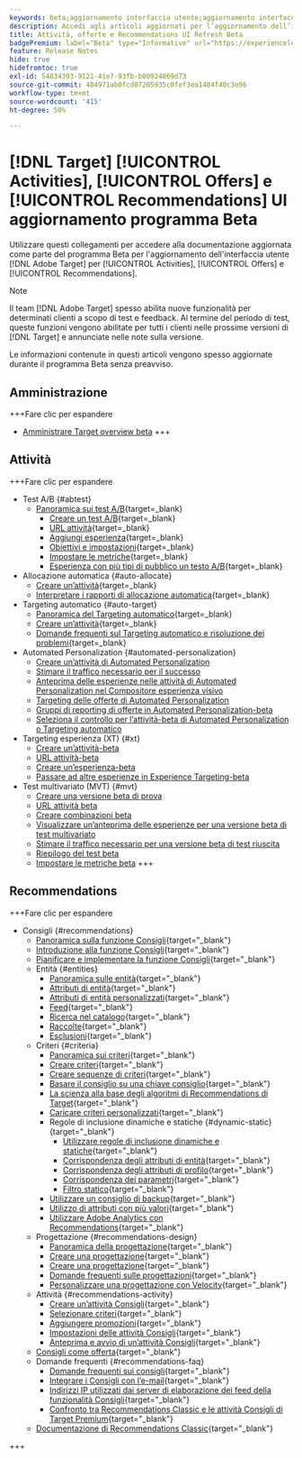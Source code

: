 ```yaml
---
keywords: beta;aggiornamento interfaccia utente;aggiornamento interfaccia utente;
description: Accedi agli articoli aggiornati per l’aggiornamento dell’interfaccia utente di Target per Attività, Offerte e Recommendations
title: Attività, offerte e Recommendations UI Refresh Beta
badgePremium: label="Beta" type="Informative" url="https://experienceleague.adobe.com/docs/target/using/introduction/intro.html?lang=en#beta newtab=true" tooltip="Informazioni sul programma  [!DNL Target] Beta."
feature: Release Notes
hide: true
hidefromtoc: true
exl-id: 54834393-9121-41e7-93fb-b00924869d73
source-git-commit: 484971ab0fcd07205935c0fef3ea1484f40c3e96
workflow-type: tm+mt
source-wordcount: '415'
ht-degree: 50%

---
```


# [!DNL Target] [!UICONTROL Activities], [!UICONTROL Offers] e [!UICONTROL Recommendations] UI aggiornamento programma Beta

Utilizzare questi collegamenti per accedere alla documentazione aggiornata come parte del programma Beta per l&#39;aggiornamento dell&#39;interfaccia utente [!DNL Adobe Target] per [!UICONTROL Activities], [!UICONTROL Offers] e [!UICONTROL Recommendations].

>[!NOTE]
>
>Il team [!DNL Adobe Target] spesso abilita nuove funzionalità per determinati clienti a scopo di test e feedback. Al termine del periodo di test, queste funzioni vengono abilitate per tutti i clienti nelle prossime versioni di [!DNL Target] e annunciate nelle note sulla versione.
>
>Le informazioni contenute in questi articoli vengono spesso aggiornate durante il programma Beta senza preavviso.

## Amministrazione

+++Fare clic per espandere

* [Amministrare Target overview beta](administrating-target/administrating-target-beta.md)
+++

## Attività

+++Fare clic per espandere

* Test A/B {#abtest}
   * [Panoramica sui test A/B](c-activities/t-test-ab/test-ab-beta.md){target=_blank}
      * [Creare un test A/B](c-activities/t-test-ab/t-test-create-ab/test-create-ab-beta.md){target=_blank}
      * [URL attività](c-activities/t-test-ab/t-test-create-ab/ab-activity-url-beta.md){target=_blank}
      * [Aggiungi esperienza](c-activities/t-test-ab/t-test-create-ab/ab-add-experience-beta.md){target=_blank}
      * [Obiettivi e impostazioni](c-activities/t-test-ab/t-test-create-ab/ab-goals-and-settings-beta.md){target=_blank}
      * [Impostare le metriche](c-activities/t-test-ab/t-test-create-ab/ab-set-metrics-beta.md){target=_blank}
      * [Esperienza con più tipi di pubblico un testo A/B](c-activities/t-test-ab/t-test-create-ab/target-experience-to-multiple-audiences-beta.md){target=_blank}
* Allocazione automatica {#auto-allocate}
   * [Creare un’attività](/help/main/c-activities/automated-traffic-allocation/create-auto-allocate-activity-beta.md){target=_blank}
   * [Interpretare i rapporti di allocazione automatica](c-activities/automated-traffic-allocation/determine-winner-beta.md){target=_blank}
* Targeting automatico {#auto-target}
   * [Panoramica del Targeting automatico](/help/main/c-activities/auto-target/auto-target-to-optimize-beta.md){target=_blank}
   * [Creare un’attività](/help/main/c-activities/auto-target/create-auto-target-beta.md){target=_blank}
   * [Domande frequenti sul Targeting automatico e risoluzione dei problemi](/help/main/c-activities/auto-target/auto-target-troubleshooting-faqs.md){target=_blank}
* Automated Personalization {#automated-personalization}
   * [Creare un’attività di Automated Personalization](/help/main/c-activities/t-automated-personalization/create-ap-activity-beta.md)
   * [Stimare il traffico necessario per il successo](https://experienceleague.adobe.com/en/docs/target/using/activities/automated-personalization/ap-traffic-estimator-beta)
   * [Anteprima delle esperienze nelle attività di Automated Personalization nel Compositore esperienza visivo](https://experienceleague.adobe.com/en/docs/target/using/activities/automated-personalization/ap-preview-experiences-beta)
   * [Targeting delle offerte di Automated Personalization](https://experienceleague.adobe.com/en/docs/target/using/activities/automated-personalization/ap-target-offers)
   * [Gruppi di reporting di offerte in Automated Personalization-beta](/help/main/c-activities/t-automated-personalization/offer-reporting-groups-in-automated-personalization-beta.md)
   * [Seleziona il controllo per l’attività-beta di Automated Personalization o Targeting automatico](c-activities/t-automated-personalization/experience-as-control-beta.md)
* Targeting esperienza (XT) {#xt}
   * [Creare un’attività-beta](c-activities/t-experience-target/t-xt-create/xt-create-beta.md)
   * [URL attività-beta](c-activities/t-experience-target/t-xt-create/xt-activity-url-beta.md)
   * [Creare un’esperienza-beta](c-activities/t-experience-target/t-xt-create/xt-add-experience-beta.md)
   * [Passare ad altre esperienze in Experience Targeting-beta](c-activities/t-experience-target/t-xt-create/xt-switching-experiences-beta.md)
* Test multivariato (MVT) {#mvt}
   * [Creare una versione beta di prova](c-activities/c-multivariate-testing/t-create-multivariate-test/create-multivariate-test-beta.md)
   * [URL attività beta](c-activities/c-multivariate-testing/t-create-multivariate-test/url-beta.md)
   * [Creare combinazioni beta](c-activities/c-multivariate-testing/t-create-multivariate-test/add-offers-beta.md)
   * [Visualizzare un’anteprima delle esperienze per una versione beta di test multivariato](c-activities/c-multivariate-testing/t-create-multivariate-test/preview-experiences-beta.md)
   * [Stimare il traffico necessario per una versione beta di test riuscita](c-activities/c-multivariate-testing/t-create-multivariate-test/traffic-estimator-beta.md)
   * [Riepilogo del test beta](c-activities/c-multivariate-testing/t-create-multivariate-test/test-summary-beta.md)
   * [Impostare le metriche beta](c-activities/c-multivariate-testing/t-create-multivariate-test/mvt-set-metrics-beta.md)
+++

<!-- 
* Automated Personalization {#automated-personalization}
   * [Create an Automated Personalization activity](c-activities/t-automated-personalization/create-ap-activity-beta.md){target=_blank}
   * [Estimate the traffic required for success](c-activities/t-automated-personalization/ap-traffic-estimator-beta.md){target=_blank}
   * [Preview experiences for an Automated Personalization test](c-activities/t-automated-personalization/ap-preview-experiences-beta.md){target=_blank}
   * [Target Automated Personalization offers](c-activities/t-automated-personalization/ap-target-offers.md){target=_blank}
   * [Manage exclusions](c-activities/t-automated-personalization/managing-exclusions-beta.md){target=_blank}
   * [Offer reporting groups in Automated Personalization](/help/main/c-activities/t-automated-personalization/offer-reporting-groups-in-automated-personalization.md){target=_blank}
   * [Select the control for your Automated Personalization or Auto-Target activity](c-activities/t-automated-personalization/experience-as-control.md){target=_blank}
   * [Automated Personalization FAQ](c-activities/t-automated-personalization/automated-personalization-faq.md){target=_blank}
   * [Troubleshoot Automated Personalization](c-activities/t-automated-personalization/ap-trouble.md){target=_blank}
* Experience Targeting {#experience-targeting}
   * [Experience Targeting overview](c-activities/t-experience-target/experience-target.md){target=_blank}
   * Create an Experience Targeting activity {#create-targeting}
      * [Create an activity](c-activities/t-experience-target/t-xt-create/xt-create.md){target=_blank}
      * [Activity URL](c-activities/t-experience-target/t-xt-create/xt-activity-url.md){target=_blank}
      * [Create an experience](c-activities/t-experience-target/t-xt-create/xt-add-experience.md){target=_blank}
      * [Switching experiences in Experience Targeting](c-activities/t-experience-target/t-xt-create/xt-switching-experiences.md){target=_blank}
      * [Goals and settings](c-activities/t-experience-target/t-xt-create/xt-goals-and-settings.md){target=_blank}
      * [Set metrics](c-activities/t-experience-target/t-xt-create/xt-set-metrics.md){target=_blank}
* Multivariate Test {#multivariate-test}
   * [Multivariate Test overview](c-activities/c-multivariate-testing/multivariate-testing.md){target=_blank}
   * [Multivariate Test best practices](c-activities/c-multivariate-testing/best-practices.md){target=_blank}
   * [Plan a Multivariate Test](c-activities/c-multivariate-testing/plan-mvt.md){target=_blank}
   * Create a Multivariate Test {#create-mvt}
      * [Create a test](c-activities/c-multivariate-testing/t-create-multivariate-test/create-multivariate-test.md){target=_blank}
      * [Activity URL](c-activities/c-multivariate-testing/t-create-multivariate-test/url.md){target=_blank}
      * [Create combinations](c-activities/c-multivariate-testing/t-create-multivariate-test/add-offers.md){target=_blank}
      * [Preview experiences for a Multivariate Test](c-activities/c-multivariate-testing/t-create-multivariate-test/preview-experiences.md){target=_blank}
      * [Estimate the traffic required for a successful test](c-activities/c-multivariate-testing/t-create-multivariate-test/traffic-estimator.md){target=_blank}
      * [Test summary](c-activities/c-multivariate-testing/t-create-multivariate-test/test-summary.md){target=_blank}
      * [Goals and settings](c-activities/c-multivariate-testing/t-create-multivariate-test/goals-and-settings.md){target=_blank}
      * [Set metrics](c-activities/c-multivariate-testing/t-create-multivariate-test/mvt-set-metrics.md){target=_blank}
      * [Troubleshoot Multivariate Tests](c-activities/c-multivariate-testing/t-create-multivariate-test/troubleshooting.md){target=_blank}
* [Recommendations activity](c-activities/recommendations-activity.md){target=_blank}
* [Edit an activity or save as draft](c-activities/edit-activity.md){target=_blank}
* [Priority](c-activities/priority.md){target=_blank}
* [Activity settings](c-activities/activity-settings.md){target=_blank}
* Success metrics {#success-metrics}
   * [Success metrics](c-activities/r-success-metrics/success-metrics.md){target=_blank}
   * [Click tracking](c-activities/r-success-metrics/click-tracking.md){target=_blank}
   * [Capture score](c-activities/r-success-metrics/capture-score.md){target=_blank}
* [Activity change log](c-activities/change-log.md){target=_blank}
* Troubleshoot activities {#troubleshoot-activities}
   * [Troubleshoot activities overview](c-activities/c-troubleshooting-activities/troubleshooting-activities.md){target=_blank}
   * [Troubleshoot content delivery](c-activities/c-troubleshooting-activities/content-trouble.md){target=_blank}
* Activity QA {#activity-qa}
   * [Activity QA overview](c-activities/c-activity-qa/activity-qa.md){target=_blank}
   * [Activity QA bookmarklet](c-activities/c-activity-qa/activity-qa-bookmark.md){target=_blank}
   * [Use Activity QA with server-side delivery](c-activities/c-activity-qa/use-qa-mode-with-server-side-delivery.md){target=_blank}-->

## Recommendations

+++Fare clic per espandere

* Consigli {#recommendations}
   * [Panoramica sulla funzione Consigli](c-recommendations/recommendations.md){target="_blank"}
   * [Introduzione alla funzione Consigli](c-recommendations/introduction-to-recommendations.md){target="_blank"}
   * [Pianificare e implementare la funzione Consigli](c-recommendations/plan-implement.md){target="_blank"}
   * Entità {#entities}
      * [Panoramica sulle entità](c-recommendations/c-products/products.md){target="_blank"}
      * [Attributi di entità](c-recommendations/c-products/entity-attributes.md){target="_blank"}
      * [Attributi di entità personalizzati](c-recommendations/c-products/custom-entity-attributes.md){target="_blank"}
      * [Feed](/help/main/c-recommendations/c-products/feeds-beta.md){target="_blank"}
      * [Ricerca nel catalogo](/help/main/c-recommendations/c-products/catalog-search-beta.md){target="_blank"}
      * [Raccolte](/help/main/c-recommendations/c-products/collections-beta.md){target="_blank"}
      * [Esclusioni](/help/main/c-recommendations/c-products/exclusions-beta.md){target="_blank"}
   * Criteri {#criteria}
      * [Panoramica sui criteri](/help/main/c-recommendations/c-algorithms/algorithms-beta.md){target="_blank"}
      * [Creare criteri](/help/main/c-recommendations/c-algorithms/create-new-algorithm-beta.md){target="_blank"}
      * [Creare sequenze di criteri](/help/main/c-recommendations/c-algorithms/create-criteria-sequence-beta.md){target="_blank"}
      * [Basare il consiglio su una chiave consiglio](/help/main/c-recommendations/c-algorithms/base-the-recommendation-on-a-recommendation-key-beta.md){target="_blank"}
      * [La scienza alla base degli algoritmi di Recommendations di Target](/help/main/c-recommendations/c-algorithms/recommendations-algorithms.md){target="_blank"}
      * [Caricare criteri personalizzati](/help/main/c-recommendations/c-algorithms/recommendations-csv-beta.md){target="_blank"}
      * Regole di inclusione dinamiche e statiche {#dynamic-static}{target="_blank"}
         * [Utilizzare regole di inclusione dinamiche e statiche](/help/main/c-recommendations/c-algorithms/use-dynamic-and-static-inclusion-rules-beta.md){target="_blank"}
         * [Corrispondenza degli attributi di entità](/help/main/c-recommendations/c-algorithms/entity-attribute-matching-beta.md){target="_blank"}
         * [Corrispondenza degli attributi di profilo](/help/main/c-recommendations/c-algorithms/profile-attribute-matching-beta.md){target="_blank"}
         * [Corrispondenza dei parametri](/help/main/c-recommendations/c-algorithms/parameter-matching-beta.md){target="_blank"}
         * [Filtro statico](/help/main/c-recommendations/c-algorithms/static-value-beta.md){target="_blank"}
      * [Utilizzare un consiglio di backup](/help/main/c-recommendations/c-algorithms/backup-recs-beta.md){target="_blank"}
      * [Utilizzo di attributi con più valori](/help/main/c-recommendations/c-algorithms/work-with-multi-value-attributes-beta.md){target="_blank"}
      * [Utilizzare Adobe Analytics con Recommendations](/help/main/c-recommendations/c-algorithms/use-adobe-analytics-with-recommendations-beta.md){target="_blank"}
   * Progettazione {#recommendations-design}
      * [Panoramica della progettazione](c-recommendations/c-design-overview/design-overview.md){target="_blank"}
      * [Creare una progettazione](c-recommendations/c-design-overview/create-design.md){target="_blank"}
      * [Creare una progettazione](/help/main/c-recommendations/c-design-overview/create-design-beta.md){target="_blank"}
      * [Domande frequenti sulle progettazioni](c-recommendations/c-design-overview/template-faq.md){target="_blank"}
      * [Personalizzare una progettazione con Velocity](c-recommendations/c-design-overview/customizing-a-template.md){target="_blank"}
   * Attività {#recommendations-activity}
      * [Creare un’attività Consigli](c-recommendations/t-create-recs-activity/create-recs-activity.md){target="_blank"}
      * [Selezionare criteri](c-recommendations/t-create-recs-activity/algo-select-recs.md){target="_blank"}
      * [Aggiungere promozioni](c-recommendations/t-create-recs-activity/adding-promotions.md){target="_blank"}
      * [Impostazioni delle attività Consigli](c-recommendations/t-create-recs-activity/recs-activity-settings.md){target="_blank"}
      * [Anteprima e avvio di un’attività Consigli](/help/main/c-recommendations/t-create-recs-activity/previewing-and-launching-your-recommendations-activity.md){target="_blank"}
   * [Consigli come offerta](c-recommendations/recommendations-as-an-offer.md){target="_blank"}
   * Domande frequenti {#recommendations-faq}
      * [Domande frequenti sui consigli](c-recommendations/c-recommendations-faq/recommendations-faq.md){target="_blank"}
      * [Integrare i Consigli con l’e-mail](c-recommendations/c-recommendations-faq/integrating-recs-email.md){target="_blank"}
      * [Indirizzi IP utilizzati dai server di elaborazione dei feed della funzionalità Consigli](c-recommendations/c-recommendations-faq/ip-addresses-marketing-cloud.md){target="_blank"}
      * [Confronto tra Recommendations Classic e le attività Consigli di Target Premium](c-recommendations/c-recommendations-faq/recommendations-classic-versus-recommendations-activities-target-premium.md){target="_blank"}
   * [Documentazione di Recommendations Classic](/help/main/c-recommendations/recommendations-classic-documentaton.md){target="_blank"}

+++
